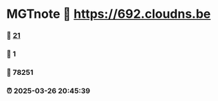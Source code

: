 # MGTnote :link: https://692.cloudns.be 
### :page_facing_up: [21](https://692.cloudns.be/tag.html) 
### :speech_balloon: 1 
### :hibiscus: 78251 
### :alarm_clock: 2025-03-26 20:45:39 
